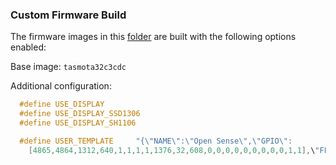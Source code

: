 ### Custom Firmware Build
The firmware images in this [folder](firmware) are built with the following options enabled:  

Base image: `tasmota32c3cdc`  

Additional configuration:  
```C++
  #define USE_DISPLAY
  #define USE_DISPLAY_SSD1306 
  #define USE_DISPLAY_SH1106

  #define USER_TEMPLATE     "{\"NAME\":\"Open Sense\",\"GPIO\": 
    [4865,4864,1312,640,1,1,1,1,1376,32,608,0,0,0,0,0,0,0,0,0,1,1],\"FLAG\":0,\"BASE\":1}"

```